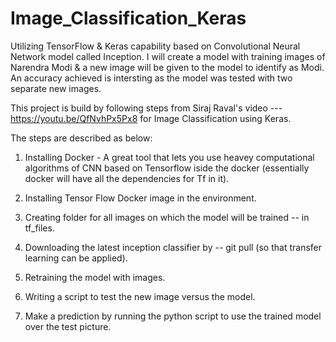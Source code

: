 # Image_Classification_Keras

Utilizing TensorFlow & Keras capability based on Convolutional Neural Network model called Inception.
I will create a model with training images of Narendra Modi & a new image will be given to the model to identify as Modi.
An accuracy achieved is intersting as the model was tested with two separate new images.

This project is build by following steps from Siraj Raval's video --- https://youtu.be/QfNvhPx5Px8 for Image Classification using Keras. 

The steps are described as below:

1. Installing Docker -  A great tool that lets you use heavey computational algorithms of CNN based on Tensorflow iside the docker (essentially docker will have all the dependencies for Tf in it).

2. Installing Tensor Flow Docker image in the environment.

3. Creating folder for all images on which the model will be trained -- in tf_files.

4. Downloading the latest inception classifier by --  git pull (so that transfer learning can be applied).

5. Retraining the model with images.

6. Writing a script to test the new image versus the model.

7. Make a prediction by running the python script to use the trained model over the test picture.
